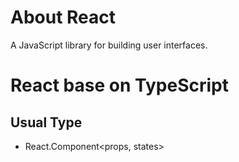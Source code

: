 # About React

A JavaScript library for building user interfaces.

# React base on TypeScript

## Usual Type
+ React.Component<props, states>